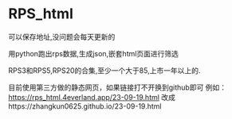 # RPS_html

可以保存地址,没问题会每天更新的

用python跑出rps数据,生成json,嵌套html页面进行筛选

RPS3和RPS5,RPS20的合集,至少一个大于85,上市一年以上的.


目前使用第三方做的静态网页，如果链接打不开换到github即可
例如：
https://rps_html.4everland.app/23-09-19.html 改成https://zhangkun0625.github.io/23-09-19.html

